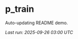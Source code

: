 # p_train

Auto-updating README demo.

<!--START_SECTION:status-->
_Last run: 2025-09-26 03:00 UTC_
<!--END_SECTION:status-->





































































































































































































































































































































































































































































































































































































































































































































































































































































